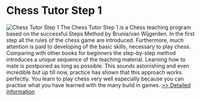 # Chess Tutor Step 1
![Chess Tutor Step 1](https://mycommerce.akamaized.net/api/pimages/P300295266/BIG/300295266.GIF)
The Chess Tutor Step 1 is a Chess teaching program based on the successful Steps Method by Brunia/van Wijgerden. In the first step all the rules of the chess game are introduced. Furthermore, much attention is paid to developing of the basic skills, necessary to play chess. Comparing with other books for beginners the step-by-step method introduces a unique sequence of the teaching material. Learning how to mate is postponed as long as possible. This sounds astonishing and even incredible but up till now, practice has shown that this approach works perfectly. You learn to play chess very well especially because you can practise what you have learned with the many build in games.
[>> Detailed information](https://secure.shareit.com/shareit/product.html?productid=300295266&affiliateid=200057808)